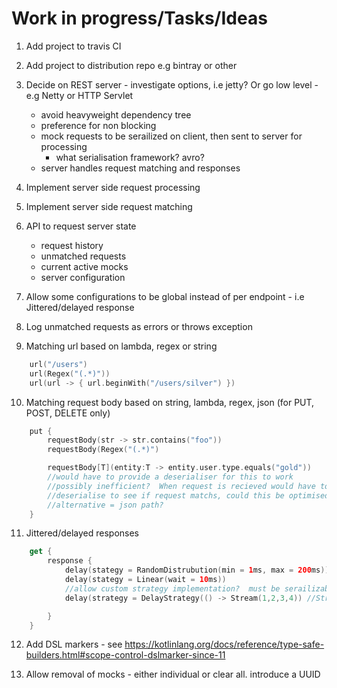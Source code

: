 # Work in progress/Tasks/Ideas

1. Add project to travis CI

2. Add project to distribution repo e.g bintray or other

3. Decide on REST server - investigate options, i.e jetty?  Or go low level - e.g Netty or HTTP Servlet
    - avoid heavyweight dependency tree
    - preference for non blocking
    - mock requests to be serailized on client, then sent to server for processing
        - what serialisation framework?  avro?
    - server handles request matching and responses

4. Implement server side request processing

5. Implement server side request matching 

6. API to request server state
    - request history
    - unmatched requests
    - current active mocks
    - server configuration

7. Allow some configurations to be global instead of per endpoint - i.e Jittered/delayed response

8. Log unmatched requests as errors or throws exception


9. Matching url based on lambda, regex or string
```kotlin
    url("/users")
    url(Regex("(.*)"))
    url(url -> { url.beginWith("/users/silver") })
```

10. Matching request body based on string, lambda, regex, json (for PUT, POST, DELETE only)
```kotlin
    put {
        requestBody(str -> str.contains("foo"))
        requestBody(Regex("(.*)")

        requestBody[T](entity:T -> entity.user.type.equals("gold"))
        //would have to provide a deserialiser for this to work
        //possibly inefficient?  When request is recieved would have to try and
        //deserialise to see if request matchs, could this be optimised?
        //alternative = json path?
    }
```

11. Jittered/delayed responses
```kotlin
    get {
        response {
            delay(stategy = RandomDistrubution(min = 1ms, max = 200ms))
            delay(stategy = Linear(wait = 10ms))
            //allow custom strategy implementation?  must be serailizable
            delay(strategy = DelayStrategy(() -> Stream(1,2,3,4)) //Stream represents wait times

        }
    }
```

12. Add DSL markers - see https://kotlinlang.org/docs/reference/type-safe-builders.html#scope-control-dslmarker-since-11

13. Allow removal of mocks - either individual or clear all.  introduce a UUID